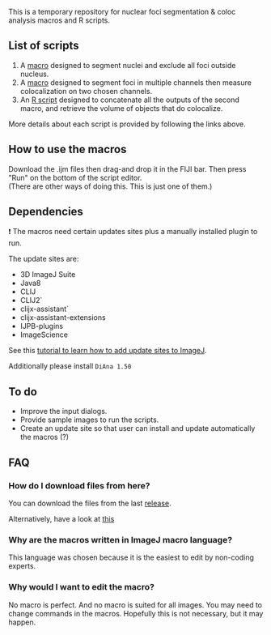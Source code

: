 This is a temporary repository for nuclear foci segmentation & coloc analysis macros and R scripts.


## List of scripts
1) A [macro](https://github.com/LiorPytowski/Nuclear-Foci-Analysis-Macros/tree/main/1_Nuclear%20segmentation%20and%20masking) designed to segment nuclei and exclude all foci outside nucleus.
2) A [macro](https://github.com/LiorPytowski/Nuclear-Foci-Analysis-Macros/tree/main/2_Spot%20segmentationa%20and%20colocalization%20analysis) designed to segment foci in multiple channels then measure colocalization on two chosen channels.
3) An [R script](https://github.com/LiorPytowski/Nuclear-Foci-Analysis-Macros/tree/main/3_Concatenae%20files%20and%20merge%20tables) designed to concatenate all the outputs of the second macro, and retrieve the volume of objects that do colocalize.

More details about each script is provided by following the links above.


## How to use the macros
Download the .ijm files then drag-and drop it in the FIJI bar. Then press "Run" on the bottom of the script editor.  
(There are other ways of doing this. This is just one of them.)

## Dependencies
:heavy_exclamation_mark: The macros need certain updates sites plus a manually installed plugin to run.

The update sites are:
* 3D ImageJ Suite
* Java8
* CLIJ     
* CLIJ2` 
* clijx-assistant` 
* clijx-assistant-extensions
* IJPB-plugins
* ImageScience

See this [tutorial to learn how to add update sites to ImageJ](https://imagej.net/update-sites/following).

Additionally please install `DiAna 1.50`


## To do
* Improve the input dialogs.
* Provide sample images to run the scripts.
* Create an update site so that user can install and update automatically the macros (?)


## FAQ
### How do I download files from here?
You can download the files from the last [release](https://github.com/LiorPytowski/Nuclear-Foci-Analysis-Macros/releases).

Alternatively, have a look at [this](https://blog.hubspot.com/website/download-from-github?hubs_content=blog.hubspot.com%2Fwebsite%2Fdownload-from-github&hubs_content-cta=downloading%20a%20file) 
### Why are the macros written in ImageJ macro language?
This language was chosen because it is the easiest to edit by non-coding experts.
### Why would I want to edit the macro?
No macro is perfect. And no macro is suited for all images. You may need to change commands in the macros. Hopefully this is not necessary, but it may happen.

